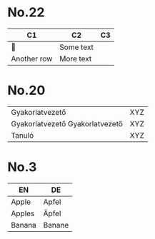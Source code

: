 ﻿
# No.22

| C1          | C2        | C3  |
| ----------- | --------- | --- |
| 🧪         | Some text |     |
| Another row | More text |     |

# No.20

|                                 |     |
| ------------------------------- | --- |
| Gyakorlatvezető                 | XYZ |
| Gyakorlatvezető Gyakorlatvezető | XYZ |
| Tanuló                          | XYZ |

# No.3

| EN     | DE     |
| ------ | ------ |
| Apple  | Apfel  |
| Apples | Äpfel  |
| Banana | Banane |
